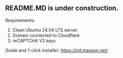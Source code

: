 ## README.MD is under construction.

Requirements:
1. Clean Ubuntu 24.04 LTS server
2. Domain connected to Cloudflare
3. reCAPTCHA V2 keys

Guide and 1-click installer:
https://init.travium.net/
